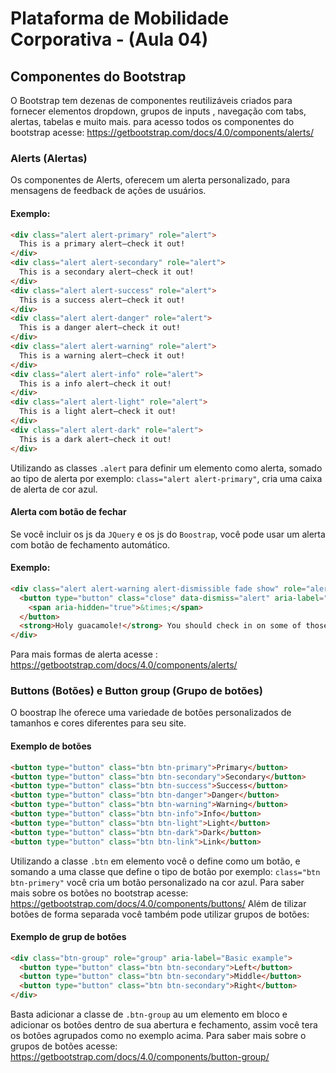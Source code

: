 # Plataforma de Mobilidade Corporativa - (Aula 04)

## Componentes do Bootstrap

O Bootstrap tem dezenas de componentes reutilizáveis criados para fornecer elementos dropdown, grupos de inputs , navegação com tabs, alertas, tabelas e muito mais.
para acesso todos os componentes do bootstrap acesse: https://getbootstrap.com/docs/4.0/components/alerts/

### Alerts (Alertas)

Os componentes de Alerts, oferecem um alerta personalizado, para mensagens de feedback de ações de usuários.

#### Exemplo:
```html
<div class="alert alert-primary" role="alert">
  This is a primary alert—check it out!
</div>
<div class="alert alert-secondary" role="alert">
  This is a secondary alert—check it out!
</div>
<div class="alert alert-success" role="alert">
  This is a success alert—check it out!
</div>
<div class="alert alert-danger" role="alert">
  This is a danger alert—check it out!
</div>
<div class="alert alert-warning" role="alert">
  This is a warning alert—check it out!
</div>
<div class="alert alert-info" role="alert">
  This is a info alert—check it out!
</div>
<div class="alert alert-light" role="alert">
  This is a light alert—check it out!
</div>
<div class="alert alert-dark" role="alert">
  This is a dark alert—check it out!
</div>
```
Utilizando as classes `.alert` para definir um elemento como alerta, somado ao tipo de alerta por exemplo: `class="alert alert-primary"`, cria uma caixa de alerta de cor azul.

#### Alerta com botão de fechar

Se você incluir os js da `JQuery` e os js do `Boostrap`, você pode usar um alerta com botão de fechamento automático.

#### Exemplo:
```html
<div class="alert alert-warning alert-dismissible fade show" role="alert">
  <button type="button" class="close" data-dismiss="alert" aria-label="Close">
    <span aria-hidden="true">&times;</span>
  </button>
  <strong>Holy guacamole!</strong> You should check in on some of those fields below.
</div>
```
Para mais formas de alerta acesse : https://getbootstrap.com/docs/4.0/components/alerts/

### Buttons (Botões) e Button group (Grupo de botões)

O boostrap lhe oferece uma variedade de botões personalizados de tamanhos e cores diferentes para seu site.

#### Exemplo de botões

```html
<button type="button" class="btn btn-primary">Primary</button>
<button type="button" class="btn btn-secondary">Secondary</button>
<button type="button" class="btn btn-success">Success</button>
<button type="button" class="btn btn-danger">Danger</button>
<button type="button" class="btn btn-warning">Warning</button>
<button type="button" class="btn btn-info">Info</button>
<button type="button" class="btn btn-light">Light</button>
<button type="button" class="btn btn-dark">Dark</button>
<button type="button" class="btn btn-link">Link</button>
```
Utilizando a classe `.btn` em elemento você o define como um botão, e somando a uma classe que define o tipo de botão por exemplo: `class="btn btn-primery"` você cria um botão personalizado na cor azul.
Para saber mais sobre os botões no bootstrap acesse: https://getbootstrap.com/docs/4.0/components/buttons/
Além de tilizar botões de forma separada você também pode utilizar grupos de botões:

#### Exemplo de grup de botões

```html
<div class="btn-group" role="group" aria-label="Basic example">
  <button type="button" class="btn btn-secondary">Left</button>
  <button type="button" class="btn btn-secondary">Middle</button>
  <button type="button" class="btn btn-secondary">Right</button>
</div>
```
Basta adicionar a classe de `.btn-group` au um elemento em bloco e adicionar os botões dentro de sua abertura e fechamento, assim você tera os botões agrupados como no exemplo acima.
Para saber mais sobre o grupos de botões acesse: https://getbootstrap.com/docs/4.0/components/button-group/


